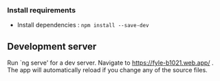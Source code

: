 ### Install requirements
* Install dependencies : `npm install --save-dev`

## Development server

Run `ng serve' for a dev server. Navigate to https://fyle-b1021.web.app/ . The app will automatically reload if you change any of the source files.
